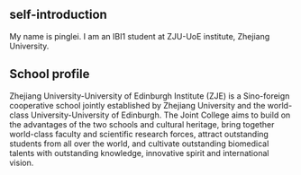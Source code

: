 ## self-introduction

My name is pinglei. 
I am an IBI1 student at ZJU-UoE institute, Zhejiang University.

## School profile
Zhejiang University-University of Edinburgh Institute (ZJE) is a Sino-foreign cooperative school jointly established by Zhejiang University and the world-class University-University of Edinburgh. 
The Joint College aims to build on the advantages of the two schools and cultural heritage, bring together world-class faculty and scientific research forces, attract outstanding students from all over the world, and cultivate outstanding biomedical talents with outstanding knowledge, innovative spirit and international vision.
